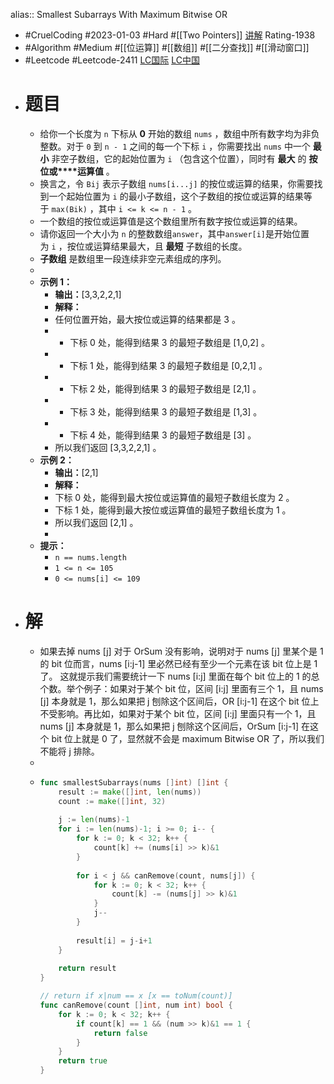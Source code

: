 alias:: Smallest Subarrays With Maximum Bitwise OR

- #CruelCoding #2023-01-03 #Hard #[[Two Pointers]] [讲解](https://youtu.be/npZ4NlpomeU) Rating-1938
- #Algorithm #Medium #[[位运算]] #[[数组]] #[[二分查找]] #[[滑动窗口]]
- #Leetcode #Leetcode-2411 [LC国际](https://leetcode.com/problems/smallest-subarrays-with-maximum-bitwise-or/) [LC中国](https://leetcode.cn/problems/smallest-subarrays-with-maximum-bitwise-or/)
- # 题目
	- 给你一个长度为 `n` 下标从 **0** 开始的数组 `nums` ，数组中所有数字均为非负整数。对于 `0` 到 `n - 1` 之间的每一个下标 `i` ，你需要找出 `nums` 中一个 **最小** 非空子数组，它的起始位置为 `i` （包含这个位置），同时有 **最大** 的 **按位或****运算值** 。
	- 换言之，令 `Bij` 表示子数组 `nums[i...j]` 的按位或运算的结果，你需要找到一个起始位置为 `i` 的最小子数组，这个子数组的按位或运算的结果等于 `max(Bik)` ，其中 `i <= k <= n - 1` 。
	- 一个数组的按位或运算值是这个数组里所有数字按位或运算的结果。
	- 请你返回一个大小为 `n` 的整数数组`answer`，其中`answer[i]`是开始位置为 `i` ，按位或运算结果最大，且 **最短** 子数组的长度。
	- **子数组** 是数组里一段连续非空元素组成的序列。
	-
	- **示例 1：**
		- **输出：**[3,3,2,2,1]
		- **解释：**
		- 任何位置开始，最大按位或运算的结果都是 3 。
		- - 下标 0 处，能得到结果 3 的最短子数组是 [1,0,2] 。
		- - 下标 1 处，能得到结果 3 的最短子数组是 [0,2,1] 。
		- - 下标 2 处，能得到结果 3 的最短子数组是 [2,1] 。
		- - 下标 3 处，能得到结果 3 的最短子数组是 [1,3] 。
		- - 下标 4 处，能得到结果 3 的最短子数组是 [3] 。
		- 所以我们返回 [3,3,2,2,1] 。
	- **示例 2：**
		- **输出：**[2,1]
		- **解释：**
		- 下标 0 处，能得到最大按位或运算值的最短子数组长度为 2 。
		- 下标 1 处，能得到最大按位或运算值的最短子数组长度为 1 。
		- 所以我们返回 [2,1] 。
		-
	- **提示：**
		- `n == nums.length`
		- `1 <= n <= 105`
		- `0 <= nums[i] <= 109`
- # 解
	- 如果去掉 nums [j] 对于 OrSum 没有影响，说明对于 nums [j] 里某个是 1 的 bit 位而言，nums [i:j-1] 里必然已经有至少一个元素在该 bit 位上是 1 了。 这就提示我们需要统计一下 nums [i:j] 里面在每个 bit 位上的 1 的总个数。举个例子：如果对于某个 bit 位，区间 [i:j] 里面有三个 1，且 nums [j] 本身就是 1，那么如果把 j 刨除这个区间后，OR [i:j-1] 在这个 bit 位上不受影响。再比如，如果对于某个 bit 位，区间 [i:j] 里面只有一个 1，且 nums [j] 本身就是 1，那么如果把 j 刨除这个区间后，OrSum [i:j-1] 在这个 bit 位上就是 0 了，显然就不会是 maximum Bitwise OR 了，所以我们不能将 j 排除。
	-
	- ```go
	  func smallestSubarrays(nums []int) []int {
	      result := make([]int, len(nums))
	      count := make([]int, 32)
	      
	      j := len(nums)-1
	      for i := len(nums)-1; i >= 0; i-- {
	          for k := 0; k < 32; k++ {
	              count[k] += (nums[i] >> k)&1
	          }
	          
	          for i < j && canRemove(count, nums[j]) {
	              for k := 0; k < 32; k++ {
	                  count[k] -= (nums[j] >> k)&1
	              }
	              j--
	          }
	          
	          result[i] = j-i+1
	      }
	      
	      return result
	  }
	  
	  // return if x|num == x [x == toNum(count)]
	  func canRemove(count []int, num int) bool {
	      for k := 0; k < 32; k++ {
	          if count[k] == 1 && (num >> k)&1 == 1 {
	              return false
	          }
	      }
	      return true
	  }
	  ```